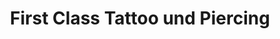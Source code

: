 ---
title: "First Class Tattoo und Piercing"
url: /paderborn/first-class-tattoo-und-piercing/
shop: Tattoo
---